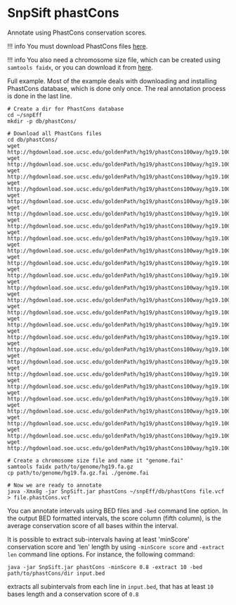 # SnpSift phastCons

Annotate using PhastCons conservation scores.

!!! info
    You must download PhastCons files [here](http://hgdownload.soe.ucsc.edu/goldenPath/hg19/phastCons100way/).

!!! info
    You also need a chromosome size file, which can be created using `samtools faidx`, or you can download it from [here](../adds/genome.fai).

Full example.
Most of the example deals with downloading and installing PhastCons database, which is done only once.
The real annotation process is done in the last line.
```
# Create a dir for PhastCons database
cd ~/snpEff
mkdir -p db/phastCons/

# Download all PhastCons files
cd db/phastCons/
wget http://hgdownload.soe.ucsc.edu/goldenPath/hg19/phastCons100way/hg19.100way.phastCons/chr1.phastCons100way.wigFix.gz                  
wget http://hgdownload.soe.ucsc.edu/goldenPath/hg19/phastCons100way/hg19.100way.phastCons/chr2.phastCons100way.wigFix.gz                  
wget http://hgdownload.soe.ucsc.edu/goldenPath/hg19/phastCons100way/hg19.100way.phastCons/chr3.phastCons100way.wigFix.gz                  
wget http://hgdownload.soe.ucsc.edu/goldenPath/hg19/phastCons100way/hg19.100way.phastCons/chr4.phastCons100way.wigFix.gz                  
wget http://hgdownload.soe.ucsc.edu/goldenPath/hg19/phastCons100way/hg19.100way.phastCons/chr5.phastCons100way.wigFix.gz                  
wget http://hgdownload.soe.ucsc.edu/goldenPath/hg19/phastCons100way/hg19.100way.phastCons/chr6.phastCons100way.wigFix.gz                  
wget http://hgdownload.soe.ucsc.edu/goldenPath/hg19/phastCons100way/hg19.100way.phastCons/chr7.phastCons100way.wigFix.gz                  
wget http://hgdownload.soe.ucsc.edu/goldenPath/hg19/phastCons100way/hg19.100way.phastCons/chr8.phastCons100way.wigFix.gz                  
wget http://hgdownload.soe.ucsc.edu/goldenPath/hg19/phastCons100way/hg19.100way.phastCons/chr9.phastCons100way.wigFix.gz                  
wget http://hgdownload.soe.ucsc.edu/goldenPath/hg19/phastCons100way/hg19.100way.phastCons/chr10.phastCons100way.wigFix.gz                 
wget http://hgdownload.soe.ucsc.edu/goldenPath/hg19/phastCons100way/hg19.100way.phastCons/chr11.phastCons100way.wigFix.gz                 
wget http://hgdownload.soe.ucsc.edu/goldenPath/hg19/phastCons100way/hg19.100way.phastCons/chr12.phastCons100way.wigFix.gz                 
wget http://hgdownload.soe.ucsc.edu/goldenPath/hg19/phastCons100way/hg19.100way.phastCons/chr13.phastCons100way.wigFix.gz                 
wget http://hgdownload.soe.ucsc.edu/goldenPath/hg19/phastCons100way/hg19.100way.phastCons/chr14.phastCons100way.wigFix.gz                 
wget http://hgdownload.soe.ucsc.edu/goldenPath/hg19/phastCons100way/hg19.100way.phastCons/chr15.phastCons100way.wigFix.gz                 
wget http://hgdownload.soe.ucsc.edu/goldenPath/hg19/phastCons100way/hg19.100way.phastCons/chr16.phastCons100way.wigFix.gz                 
wget http://hgdownload.soe.ucsc.edu/goldenPath/hg19/phastCons100way/hg19.100way.phastCons/chr17.phastCons100way.wigFix.gz                 
wget http://hgdownload.soe.ucsc.edu/goldenPath/hg19/phastCons100way/hg19.100way.phastCons/chr18.phastCons100way.wigFix.gz                 
wget http://hgdownload.soe.ucsc.edu/goldenPath/hg19/phastCons100way/hg19.100way.phastCons/chr19.phastCons100way.wigFix.gz                 
wget http://hgdownload.soe.ucsc.edu/goldenPath/hg19/phastCons100way/hg19.100way.phastCons/chr20.phastCons100way.wigFix.gz                 
wget http://hgdownload.soe.ucsc.edu/goldenPath/hg19/phastCons100way/hg19.100way.phastCons/chr21.phastCons100way.wigFix.gz                 
wget http://hgdownload.soe.ucsc.edu/goldenPath/hg19/phastCons100way/hg19.100way.phastCons/chr22.phastCons100way.wigFix.gz                 
wget http://hgdownload.soe.ucsc.edu/goldenPath/hg19/phastCons100way/hg19.100way.phastCons/chrM.phastCons100way.wigFix.gz                  
wget http://hgdownload.soe.ucsc.edu/goldenPath/hg19/phastCons100way/hg19.100way.phastCons/chrX.phastCons100way.wigFix.gz                  
wget http://hgdownload.soe.ucsc.edu/goldenPath/hg19/phastCons100way/hg19.100way.phastCons/chrY.phastCons100way.wigFix.gz

# Create a chromosome size file and name it "genome.fai"
samtools faidx path/to/genome/hg19.fa.gz
cp path/to/genome/hg19.fa.gz.fai ./genome.fai

# Now we are ready to annotate
java -Xmx8g -jar SnpSift.jar phastCons ~/snpEff/db/phastCons file.vcf > file.phastCons.vcf
```

You can annotate intervals using BED files and `-bed` command line option.
In the output BED formatted intervals, the score column (fifth column), is the average conservation score of all bases within the interval.

It is possible to extract sub-intervals having at least 'minScore' conservation score and 'len' length by using `-minScore score` and `-extract len` command line options.
For instance, the following command:

    java -jar SnpSift.jar phastCons -minScore 0.8 -extract 10 -bed path/to/phastCons/dir input.bed
extracts all subintervals from each line in `input.bed`, that has at least `10` bases length and a conservation score of `0.8`
